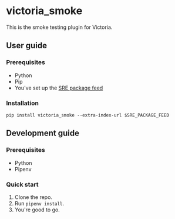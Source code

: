 # victoria_smoke
This is the smoke testing plugin for Victoria.

## User guide

### Prerequisites
- Python
- Pip
- You've set up the [SRE package feed](https://dev.azure.com/glasswall/Glasswall%20Cloud/_wiki/wikis/Service%20Reliability%20Engineering%20Wiki/393/Using-SRE-Python-Packages)

### Installation
```terminal
pip install victoria_smoke --extra-index-url $SRE_PACKAGE_FEED
```

## Development guide

### Prerequisites
- Python
- Pipenv

### Quick start
1. Clone the repo.
2. Run `pipenv install`.
3. You're good to go.
